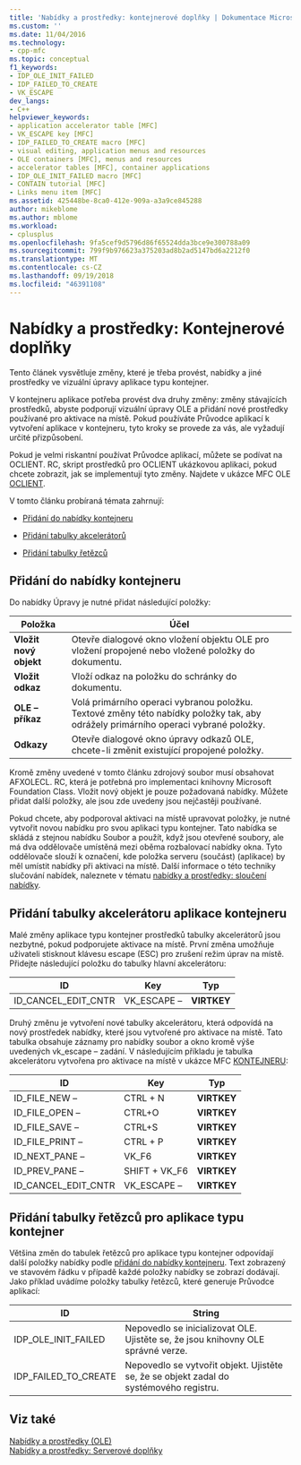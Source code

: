 ```yaml
---
title: 'Nabídky a prostředky: kontejnerové doplňky | Dokumentace Microsoftu'
ms.custom: ''
ms.date: 11/04/2016
ms.technology:
- cpp-mfc
ms.topic: conceptual
f1_keywords:
- IDP_OLE_INIT_FAILED
- IDP_FAILED_TO_CREATE
- VK_ESCAPE
dev_langs:
- C++
helpviewer_keywords:
- application accelerator table [MFC]
- VK_ESCAPE key [MFC]
- IDP_FAILED_TO_CREATE macro [MFC]
- visual editing, application menus and resources
- OLE containers [MFC], menus and resources
- accelerator tables [MFC], container applications
- IDP_OLE_INIT_FAILED macro [MFC]
- CONTAIN tutorial [MFC]
- Links menu item [MFC]
ms.assetid: 425448be-8ca0-412e-909a-a3a9ce845288
author: mikeblome
ms.author: mblome
ms.workload:
- cplusplus
ms.openlocfilehash: 9fa5cef9d5796d86f65524dda3bce9e300788a09
ms.sourcegitcommit: 799f9b976623a375203ad8b2ad5147bd6a2212f0
ms.translationtype: MT
ms.contentlocale: cs-CZ
ms.lasthandoff: 09/19/2018
ms.locfileid: "46391108"
---
```

# <a name="menus-and-resources-container-additions"></a>Nabídky a prostředky: Kontejnerové doplňky

Tento článek vysvětluje změny, které je třeba provést, nabídky a jiné prostředky ve vizuální úpravy aplikace typu kontejner.

V kontejneru aplikace potřeba provést dva druhy změny: změny stávajících prostředků, abyste podporují vizuální úpravy OLE a přidání nové prostředky používané pro aktivace na místě. Pokud používáte Průvodce aplikací k vytvoření aplikace v kontejneru, tyto kroky se provede za vás, ale vyžadují určité přizpůsobení.

Pokud je velmi riskantní používat Průvodce aplikací, můžete se podívat na OCLIENT. RC, skript prostředků pro OCLIENT ukázkovou aplikaci, pokud chcete zobrazit, jak se implementují tyto změny. Najdete v ukázce MFC OLE [OCLIENT](../visual-cpp-samples.md).

V tomto článku probíraná témata zahrnují:

- [Přidání do nabídky kontejneru](#_core_container_menu_additions)

- [Přidání tabulky akcelerátorů](#_core_container_application_accelerator_table_additions)

- [Přidání tabulky řetězců](#_core_string_table_additions_for_container_applications)

##  <a name="_core_container_menu_additions"></a> Přidání do nabídky kontejneru

Do nabídky Úpravy je nutné přidat následující položky:

|Položka|Účel|
|----------|-------------|
|**Vložit nový objekt**|Otevře dialogové okno vložení objektu OLE pro vložení propojené nebo vložené položky do dokumentu.|
|**Vložit odkaz**|Vloží odkaz na položku do schránky do dokumentu.|
|**OLE – příkaz**|Volá primárního operaci vybranou položku. Textové změny této nabídky položky tak, aby odrážely primárního operaci vybrané položky.|
|**Odkazy**|Otevře dialogové okno úpravy odkazů OLE, chcete-li změnit existující propojené položky.|

Kromě změny uvedené v tomto článku zdrojový soubor musí obsahovat AFXOLECL. RC, která je potřebná pro implementaci knihovny Microsoft Foundation Class. Vložit nový objekt je pouze požadovaná nabídky. Můžete přidat další položky, ale jsou zde uvedeny jsou nejčastěji používané.

Pokud chcete, aby podporoval aktivaci na místě upravovat položky, je nutné vytvořit novou nabídku pro svou aplikaci typu kontejner. Tato nabídka se skládá z stejnou nabídku Soubor a použít, když jsou otevřené soubory, ale má dva oddělovače umístěná mezi oběma rozbalovací nabídky okna. Tyto oddělovače slouží k označení, kde položka serveru (součást) (aplikace) by měl umístit nabídky při aktivaci na místě. Další informace o této techniky slučování nabídek, naleznete v tématu [nabídky a prostředky: sloučení nabídky](../mfc/menus-and-resources-menu-merging.md).

##  <a name="_core_container_application_accelerator_table_additions"></a> Přidání tabulky akcelerátoru aplikace kontejneru

Malé změny aplikace typu kontejner prostředků tabulky akcelerátorů jsou nezbytné, pokud podporujete aktivace na místě. První změna umožňuje uživateli stisknout klávesu escape (ESC) pro zrušení režim úprav na místě. Přidejte následující položku do tabulky hlavní akcelerátoru:

|ID|Key|Typ|
|--------|---------|----------|
|ID_CANCEL_EDIT_CNTR|VK_ESCAPE –|**VIRTKEY**|

Druhý změnu je vytvoření nové tabulky akcelerátoru, která odpovídá na nový prostředek nabídky, které jsou vytvořené pro aktivace na místě. Tato tabulka obsahuje záznamy pro nabídky soubor a okno kromě výše uvedených vk_escape – zadání. V následujícím příkladu je tabulka akcelerátoru vytvořena pro aktivace na místě v ukázce MFC [KONTEJNERU](../visual-cpp-samples.md):

|ID|Key|Typ|
|--------|---------|----------|
|ID_FILE_NEW –|CTRL + N|**VIRTKEY**|
|ID_FILE_OPEN –|CTRL+O|**VIRTKEY**|
|ID_FILE_SAVE –|CTRL+S|**VIRTKEY**|
|ID_FILE_PRINT –|CTRL + P|**VIRTKEY**|
|ID_NEXT_PANE –|VK_F6|**VIRTKEY**|
|ID_PREV_PANE –|SHIFT + VK_F6|**VIRTKEY**|
|ID_CANCEL_EDIT_CNTR|VK_ESCAPE –|**VIRTKEY**|

##  <a name="_core_string_table_additions_for_container_applications"></a> Přidání tabulky řetězců pro aplikace typu kontejner

Většina změn do tabulek řetězců pro aplikace typu kontejner odpovídají další položky nabídky podle [přidání do nabídky kontejneru](#_core_container_menu_additions). Text zobrazený ve stavovém řádku v případě každé položky nabídky se zobrazí dodávají. Jako příklad uvádíme položky tabulky řetězců, které generuje Průvodce aplikací:

|ID|String|
|--------|------------|
|IDP_OLE_INIT_FAILED|Nepovedlo se inicializovat OLE. Ujistěte se, že jsou knihovny OLE správné verze.|
|IDP_FAILED_TO_CREATE|Nepovedlo se vytvořit objekt. Ujistěte se, že se objekt zadal do systémového registru.|

## <a name="see-also"></a>Viz také

[Nabídky a prostředky (OLE)](../mfc/menus-and-resources-ole.md)<br/>
[Nabídky a prostředky: Serverové doplňky](../mfc/menus-and-resources-server-additions.md)

